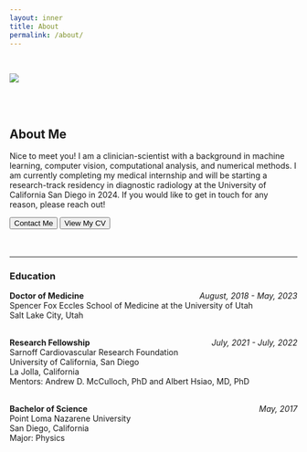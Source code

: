 ```yaml
---
layout: inner
title: About
permalink: /about/
---
```


<br />

<img class="img-responsive-full" src="/portfolio/img/thumbnail_crabb_portrait.png"><br />

<br />
<br />

## About Me

Nice to meet you! I am a clinician-scientist with a background in machine learning, computer vision, computational analysis, and numerical methods. I am currently completing my medical internship and will be starting a research-track residency in diagnostic radiology at the University of California San Diego in 2024. If you would like to get in touch for any reason, please reach out!<br />

<div class="d-flex justify-content-center">
	<a data-toggle="modal" data-target="#contact">
	   <button class="btn btn-default btn-lg">Contact Me</button>
	</a>
	<a href="/portfolio/img/cv.pdf" target="/portfolio/img/cv.pdf">
	   <button class="btn btn-default btn-lg">View My CV</button>
	</a>
</div>
<br />
<br />

<hr /> 

### Education
**Doctor of Medicine**
<span style="float:right; font-style: italic">
    August, 2018 - May, 2023 
</span><br />
<span style="text-align: left;"> 
Spencer Fox Eccles School of Medicine at the University of Utah <br />
Salt Lake City, Utah
</span><br><br>

**Research Fellowship**
<span style="float:right; font-style: italic">
    July, 2021 - July, 2022 
</span><br />
<span style="text-align: left;"> 
Sarnoff Cardiovascular Research Foundation <br />
University of California, San Diego <br />
La Jolla, California <br />
Mentors: Andrew D. McCulloch, PhD and Albert Hsiao, MD, PhD
</span><br><br>

**Bachelor of Science**
<span style="float:right; font-style: italic">
    May, 2017 
</span><br />
<span style="text-align: left;"> 
Point Loma Nazarene University <br />
San Diego, California <br />
Major: Physics
</span><br><br>
